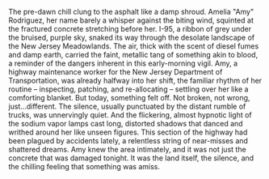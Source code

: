 The pre-dawn chill clung to the asphalt like a damp shroud.  Amelia "Amy" Rodriguez, her name barely a whisper against the biting wind, squinted at the fractured concrete stretching before her.  I-95, a ribbon of grey under the bruised, purple sky, snaked its way through the desolate landscape of the New Jersey Meadowlands.  The air, thick with the scent of diesel fumes and damp earth, carried the faint, metallic tang of something akin to blood, a reminder of the dangers inherent in this early-morning vigil.  Amy, a highway maintenance worker for the New Jersey Department of Transportation, was already halfway into her shift, the familiar rhythm of her routine – inspecting, patching, and re-allocating – settling over her like a comforting blanket.  But today, something felt off.  Not broken, not wrong, just…different.  The silence, usually punctuated by the distant rumble of trucks, was unnervingly quiet.  And the flickering, almost hypnotic light of the sodium vapor lamps cast long, distorted shadows that danced and writhed around her like unseen figures. This section of the highway had been plagued by accidents lately, a relentless string of near-misses and shattered dreams.  Amy knew the area intimately, and it was not just the concrete that was damaged tonight.  It was the land itself, the silence, and the chilling feeling that something was amiss.
